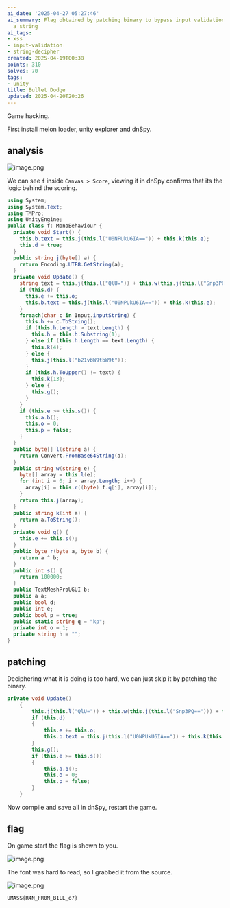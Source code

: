 ```yaml
---
ai_date: '2025-04-27 05:27:46'
ai_summary: Flag obtained by patching binary to bypass input validation and deciphering
  a string
ai_tags:
- xss
- input-validation
- string-decipher
created: 2025-04-19T00:38
points: 310
solves: 70
tags:
- unity
title: Bullet Dodge
updated: 2025-04-20T20:26
---
```


Game hacking.

First install melon loader, unity explorer and dnSpy.
## analysis

![image.png](https://res.cloudinary.com/kumonochisanaka/image/upload/v1745038070/2025/04/ebc6213d9cdc53d0812fecc9d354a39d.png)

We can see `f` inside `Canvas > Score`, viewing it in dnSpy confirms that its the logic behind the scoring.

```cs
using System;
using System.Text;
using TMPro;
using UnityEngine;
public class f: MonoBehaviour {
  private void Start() {
    this.b.text = this.j(this.l("U0NPUkU6IA==")) + this.k(this.e);
    this.d = true;
  }
  public string j(byte[] a) {
    return Encoding.UTF8.GetString(a);
  }
  private void Update() {
    string text = this.j(this.l("QlU=")) + this.w(this.j(this.l("Snp3PQ=="))) + this.w("LiQ=");
    if (this.d) {
      this.e += this.o;
      this.b.text = this.j(this.l("U0NPUkU6IA==")) + this.k(this.e);
    }
    foreach(char c in Input.inputString) {
      this.h += c.ToString();
      if (this.h.Length > text.Length) {
        this.h = this.h.Substring(1);
      } else if (this.h.Length == text.Length) {
        this.k(4);
      } else {
        this.j(this.l("b21vbW9tbW9t"));
      }
      if (this.h.ToUpper() != text) {
        this.k(13);
      } else {
        this.g();
      }
    }
    if (this.e >= this.s()) {
      this.a.b();
      this.o = 0;
      this.p = false;
    }
  }
  public byte[] l(string a) {
    return Convert.FromBase64String(a);
  }
  public string w(string e) {
    byte[] array = this.l(e);
    for (int i = 0; i < array.Length; i++) {
      array[i] = this.r((byte) f.q[i], array[i]);
    }
    return this.j(array);
  }
  public string k(int a) {
    return a.ToString();
  }
  private void g() {
    this.e += this.s();
  }
  public byte r(byte a, byte b) {
    return a ^ b;
  }
  public int s() {
    return 100000;
  }
  public TextMeshProUGUI b;
  public a a;
  public bool d;
  public int e;
  public bool p = true;
  public static string q = "kp";
  private int o = 1;
  private string h = "";
}
```

## patching

Deciphering what it is doing is too hard, we can just skip it by patching the binary.

```cs
private void Update()
	{
		this.j(this.l("QlU=")) + this.w(this.j(this.l("Snp3PQ=="))) + this.w("LiQ=");
		if (this.d)
		{
			this.e += this.o;
			this.b.text = this.j(this.l("U0NPUkU6IA==")) + this.k(this.e);
		}
		this.g();
		if (this.e >= this.s())
		{
			this.a.b();
			this.o = 0;
			this.p = false;
		}
	}
```

Now compile and save all in dnSpy, restart the game.

## flag

On game start the flag is shown to you.

![image.png](https://res.cloudinary.com/kumonochisanaka/image/upload/v1745037522/2025/04/efe95d8e5d42bf449cf49795bc38770b.png)

The font was hard to read, so I grabbed it from the source.

![image.png](https://res.cloudinary.com/kumonochisanaka/image/upload/v1745037772/2025/04/4c48caf26b2b0b684d78cab708b4cd92.png)

```flag
UMASS{R4N_FR0M_B1LL_o7}
```